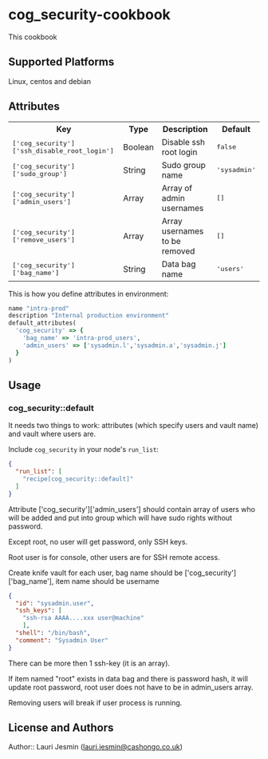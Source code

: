 # cog_security-cookbook

This cookbook
## Supported Platforms

Linux, centos and debian

## Attributes

<table>
  <tr>
    <th>Key</th>
    <th>Type</th>
    <th>Description</th>
    <th>Default</th>
  </tr>
  <tr>
    <td><tt>['cog_security']['ssh_disable_root_login']</tt></td>
    <td>Boolean</td>
    <td>Disable ssh root login </td>
    <td><tt>false</tt></td>
  </tr>
  <tr>
    <td><tt>['cog_security']['sudo_group']</tt></td>
    <td>String</td>
    <td>Sudo group name</td>
    <td><tt>'sysadmin'</tt></td>
  </tr>
  <tr>
    <td><tt>['cog_security']['admin_users']</tt></td>
    <td>Array</td>
    <td>Array of admin usernames</td>
    <td><tt>[]</tt></td>
  </tr>
  <tr>
    <td><tt>['cog_security']['remove_users']</tt></td>
    <td>Array</td>
    <td>Array usernames to be removed</td>
    <td><tt>[]</tt></td>
  </tr>
  <tr>
    <td><tt>['cog_security']['bag_name']</tt></td>
    <td>String</td>
    <td>Data bag name</td>
    <td><tt>'users'</tt></td>
  </tr>
</table>

This is how you define attributes in environment:

```ruby
name "intra-prod"
description "Internal production environment"
default_attributes(
  'cog_security' => {
    'bag_name' => 'intra-prod_users',
    'admin_users' => ['sysadmin.l','sysadmin.a','sysadmin.j']
  }
)

```
## Usage

### cog_security::default

It needs two things to work: attributes (which specify users and vault name) and
vault where users are.

Include `cog_security` in your node's `run_list`:

```json
{
  "run_list": [
    "recipe[cog_security::default]"
  ]
}
```
Attribute ['cog_security']['admin_users'] should contain array of users who
will be added and put into group which will have sudo rights without password.

Except root, no user will get password, only SSH keys.

Root user is for console, other users are for SSH remote access.

Create knife vault for each user, bag name should be ['cog_security']['bag_name'],
item name should be username

```json
{
  "id": "sysadmin.user",
  "ssh_keys": [
    "ssh-rsa AAAA....xxx user@machine"
    ],
  "shell": "/bin/bash",
  "comment": "Sysadmin User"
}
```

There can be more then 1 ssh-key (it is an array).

If item named "root" exists in data bag and there is password hash, it will update
root password, root user does not have to be in admin_users array.

Removing users will break if user process is running.

## License and Authors

Author:: Lauri Jesmin (<lauri.jesmin@cashongo.co.uk>)
